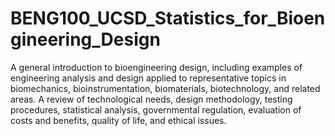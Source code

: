 # BENG100_UCSD_Statistics_for_Bioengineering_Design
A general introduction to bioengineering design, including examples of engineering analysis and design applied to representative topics in biomechanics, bioinstrumentation, biomaterials, biotechnology, and related areas. A review of technological needs, design methodology, testing procedures, statistical analysis, governmental regulation, evaluation of costs and benefits, quality of life, and ethical issues.
